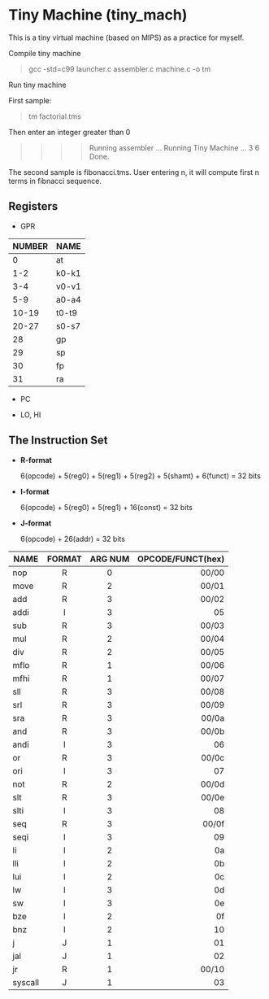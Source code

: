 # Tiny Machine (tiny_mach)

This is a tiny virtual machine (based on MIPS) as a practice for myself.

Compile tiny machine

> gcc -std=c99 launcher.c assembler.c machine.c -o tm

Run tiny machine

First sample:

> tm factorial.tms

Then enter an integer greater than 0

> >>> Running assembler ...
> >>> Running Tiny Machine ...
> 3
> 6
> >>> Done.

The second sample is fibonacci.tms. User entering n, it will compute first n terms in fibnacci sequence.


## Registers

  * GPR

  | NUMBER		| NAME		|
  | ----------- | --------- |  
  |	0			| at		|
  |	1-2			| k0-k1		|
  |	3-4			| v0-v1		|
  |	5-9		 	| a0-a4		|
  |	10-19		| t0-t9		|
  |	20-27		| s0-s7		|
  | 28			| gp		|
  |	29			| sp		|
  |	30			| fp		|
  |	31			| ra		|


  * PC

  * LO, HI


## The Instruction Set

  * **R-format**

    6(opcode) + 5(reg0) + 5(reg1) + 5(reg2) + 5(shamt) + 6(funct) = 32 bits
    
  * **I-format**

    6(opcode) + 5(reg0) + 5(reg1) + 16(const) = 32 bits
    
  * **J-format**

    6(opcode) + 26(addr) = 32 bits


  | NAME	  | FORMAT		| ARG NUM	| OPCODE/FUNCT(hex)	|
  | --------- |:-----------:|:---------:| -----------------:|
  | nop		  | R			| 0			| 00/00				|
  | move	  | R			| 2			| 00/01				|
  | add		  | R			| 3			| 00/02				|
  | addi	  | I			| 3			| 05				|
  | sub		  | R			| 3			| 00/03				|
  | mul		  | R			| 2			| 00/04				|
  | div		  | R			| 2			| 00/05				|
  | mflo	  | R			| 1			| 00/06				|
  | mfhi	  | R			| 1			| 00/07				|
  | sll		  | R			| 3			| 00/08				|
  | srl		  | R			| 3			| 00/09				|
  | sra		  | R			| 3			| 00/0a				|
  | and		  | R			| 3 		| 00/0b				|
  | andi	  | I			| 3 		| 06				|
  | or		  | R			| 3 		| 00/0c				|
  | ori		  | I			| 3			| 07				|
  | not		  | R			| 2			| 00/0d				|
  | slt		  | R			| 3			| 00/0e				|
  | slti	  | I			| 3			| 08				|
  | seq		  | R			| 3			| 00/0f				|
  | seqi	  | I			| 3			| 09				|
  | li		  | I			| 2			| 0a				|
  | lli		  | I			| 2			| 0b				|
  | lui		  | I			| 2			| 0c				|
  | lw		  | I			| 3			| 0d				|
  | sw		  | I			| 3			| 0e				|
  | bze		  | I			| 2 		| 0f				|
  | bnz		  | I			| 2			| 10				|
  | j		  | J			| 1			| 01				|
  | jal		  | J			| 1			| 02				|
  | jr		  | R			| 1			| 00/10				|
  | syscall	  | J			| 1			| 03				|

